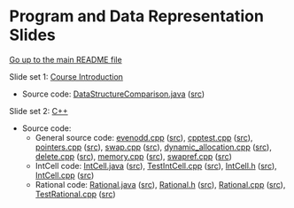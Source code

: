 Program and Data Representation Slides
======================================

[Go up to the main README file](../README.html)

Slide set 1: [Course Introduction](01-intro.html)

- Source code: [DataStructureComparison.java](src/01-intro/DataStructureComparison.java.html) ([src](src/01-intro/DataStructureComparison.java))


Slide set 2: [C++](02-cpp.html)

- Source code:
  - General source code: 
    [evenodd.cpp](src/02-cpp/evenodd.cpp.html) ([src](src/02-cpp/evenodd.cpp)),
    [cpptest.cpp](src/02-cpp/cpptest.cpp.html) ([src](src/02-cpp/cpptest.cpp)),
    [pointers.cpp](src/02-cpp/pointers.cpp.html) ([src](src/02-cpp/pointers.cpp)), 
    [swap.cpp](src/02-cpp/swap.cpp.html) ([src](src/02-cpp/swap.cpp)),
    [dynamic_allocation.cpp](src/02-cpp/dynamic_allocation.cpp.html) ([src](src/02-cpp/dynamic_allocation.cpp)),
    [delete.cpp](src/02-cpp/delete.cpp.html) ([src](src/02-cpp/delete.cpp)),
    [memory.cpp](src/02-cpp/memory.cpp.html) ([src](src/02-cpp/memory.cpp)),
    [swapref.cpp](src/02-cpp/swapref.cpp.html) ([src](src/02-cpp/swapref.cpp))
  - IntCell code: 
    [IntCell.java](src/02-cpp/IntCell.java.html) ([src](src/02-cpp/IntCell.java)), 
    [TestIntCell.cpp](src/02-cpp/TestIntCell.cpp.html) ([src](src/02-cpp/TestIntCell.cpp)),
    [IntCell.h](src/02-cpp/IntCell.h.html) ([src](src/02-cpp/IntCell.h)), 
    [IntCell.cpp](src/02-cpp/IntCell.cpp.html) ([src](src/02-cpp/IntCell.cpp))
  - Rational code: 
    [Rational.java](src/02-cpp/Rational.java.html) ([src](src/02-cpp/Rational.java)), 
    [Rational.h](src/02-cpp/Rational.h.html) ([src](src/02-cpp/Rational.h)),
    [Rational.cpp](src/02-cpp/Rational.cpp.html) ([src](src/02-cpp/Rational.cpp)), 
    [TestRational.cpp](src/02-cpp/TestRational.cpp.html) ([src](src/02-cpp/TestRational.cpp))
